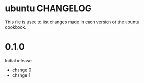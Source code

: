 # ubuntu CHANGELOG

This file is used to list changes made in each version of the ubuntu cookbook.

# 0.1.0

Initial release.

- change 0
- change 1

